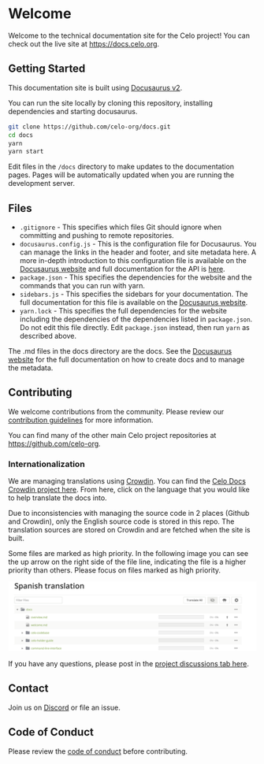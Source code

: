 # Welcome

Welcome to the technical documentation site for the Celo project! You can check out the live site at https://docs.celo.org.

## Getting Started

This documentation site is built using [Docusaurus v2](https://github.com/facebook/docusaurus).

You can run the site locally by cloning this repository, installing dependencies and starting docusaurus.

```sh
git clone https://github.com/celo-org/docs.git
cd docs
yarn
yarn start
```

Edit files in the `/docs` directory to make updates to the documentation pages. Pages will be automatically updated when you are running the development server.

## Files

- `.gitignore` - This specifies which files Git should ignore when committing and pushing to remote repositories.
- `docusaurus.config.js` - This is the configuration file for Docusaurus. You can manage the links in the header and footer, and site metadata here. A more in-depth introduction to this configuration file is available on the [Docusaurus website](https://docusaurus.io/docs/configuration) and full documentation for the API is [here](https://docusaurus.io/docs/docusaurus.config.js).
- `package.json` - This specifies the dependencies for the website and the commands that you can run with yarn.
- `sidebars.js` - This specifies the sidebars for your documentation. The full documentation for this file is available on the [Docusaurus website](https://docusaurus.io/docs/sidebar).
- `yarn.lock` - This specifies the full dependencies for the website including the dependencies of the dependencies listed in `package.json`. Do not edit this file directly. Edit `package.json` instead, then run `yarn` as described above.

The .md files in the docs directory are the docs. See the [Docusaurus website](https://docusaurus.io/docs/docs-introduction) for the full documentation on how to create docs and to manage the metadata.

## Contributing

We welcome contributions from the community. Please review our [contribution guidelines](docs/what-is-celo/joining-celo/contributors/documentation-contributors.md) for more information.

You can find many of the other main Celo project repositories at https://github.com/celo-org.

### Internationalization

We are managing translations using [Crowdin](https://crowdin.com/). You can find the [Celo Docs Crowdin project here](https://crowdin.com/project/celo-docs). From here, click on the language that you would like to help translate the docs into.

Due to inconsistencies with managing the source code in 2 places (Github and Crowdin), only the English source code is stored in this repo. The translation sources are stored on Crowdin and are fetched when the site is built.

Some files are marked as high priority. In the following image you can see the up arrow on the right side of the file line, indicating the file is a higher priority than others. Please focus on files marked as high priority.

![](https://github.com/critesjosh/images/blob/main/docs_translations/high_priority_files.png?raw=true)

If you have any questions, please post in the [project discussions tab here](https://crowdin.com/project/celo-docs/discussions).

## Contact

Join us on [Discord](https://chat.celo.org) or file an issue.

## Code of Conduct

Please review the [code of conduct](/docs/what-is-celo/joining-celo/contributors/code-of-conduct.md) before contributing.

